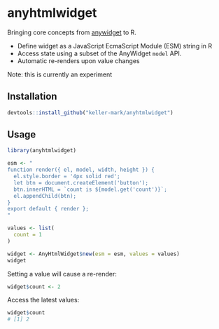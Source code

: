 # anyhtmlwidget

Bringing core concepts from [anywidget](https://github.com/manzt/anywidget) to R.

- Define widget as a JavaScript EcmaScript Module (ESM) string in R
- Access state using a subset of the AnyWidget `model` API.
- Automatic re-renders upon value changes

Note: this is currently an experiment

## Installation

```R
devtools::install_github("keller-mark/anyhtmlwidget")
```

## Usage

```R
library(anyhtmlwidget)

esm <- "
function render({ el, model, width, height }) {
  el.style.border = '4px solid red';
  let btn = document.createElement('button');
  btn.innerHTML = `count is ${model.get('count')}`;
  el.appendChild(btn);
}
export default { render };
"

values <- list(
  count = 1
)

widget <- AnyHtmlWidget$new(esm = esm, values = values)
widget
```

Setting a value will cause a re-render:

```R
widget$count <- 2
```

Access the latest values:

```R
widget$count
# [1] 2
```

